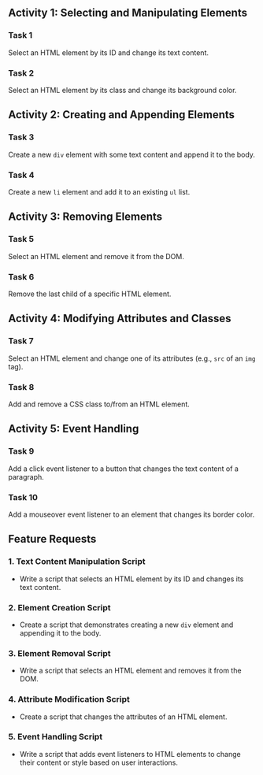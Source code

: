 ## Activity 1: Selecting and Manipulating Elements

### Task 1

Select an HTML element by its ID and change its text content.

### Task 2

Select an HTML element by its class and change its background color.

## Activity 2: Creating and Appending Elements

### Task 3

Create a new `div` element with some text content and append it to the body.

### Task 4

Create a new `li` element and add it to an existing `ul` list.

## Activity 3: Removing Elements

### Task 5

Select an HTML element and remove it from the DOM.

### Task 6

Remove the last child of a specific HTML element.

## Activity 4: Modifying Attributes and Classes

### Task 7

Select an HTML element and change one of its attributes (e.g., `src` of an `img` tag).

### Task 8

Add and remove a CSS class to/from an HTML element.

## Activity 5: Event Handling

### Task 9

Add a click event listener to a button that changes the text content of a paragraph.

### Task 10

Add a mouseover event listener to an element that changes its border color.

## Feature Requests

### 1. Text Content Manipulation Script

- Write a script that selects an HTML element by its ID and changes its text content.

### 2. Element Creation Script

- Create a script that demonstrates creating a new `div` element and appending it to the body.

### 3. Element Removal Script

- Write a script that selects an HTML element and removes it from the DOM.

### 4. Attribute Modification Script

- Create a script that changes the attributes of an HTML element.

### 5. Event Handling Script

- Write a script that adds event listeners to HTML elements to change their content or style based on user interactions.
